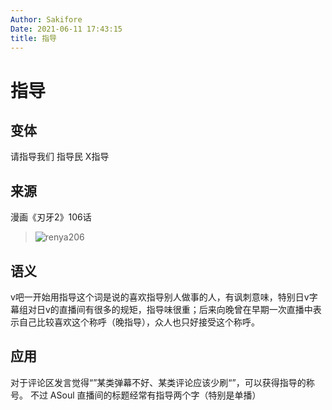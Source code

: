 ```yaml
---
Author: Sakifore
Date: 2021-06-11 17:43:15
title: 指导
---
```

# 指导

## 变体

请指导我们    指导民    X指导

## 来源

漫画《刃牙2》106话

>![renya206](/img/pics/renya206.jpg)

## 语义

v吧一开始用指导这个词是说的喜欢指导别人做事的人，有讽刺意味，特别日v字幕组对日v的直播间有很多的规矩，指导味很重；后来向晚曾在早期一次直播中表示自己比较喜欢这个称呼（晚指导），众人也只好接受这个称呼。

## 应用

对于评论区发言觉得“”某类弹幕不好、某类评论应该少刷“”，可以获得指导的称号。
不过 ASoul 直播间的标题经常有指导两个字（特别是单播）